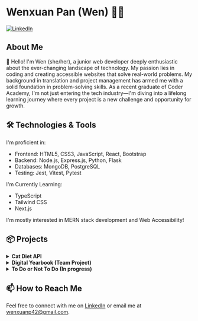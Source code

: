 # Wenxuan Pan (Wen) 👩‍💻

<p>
  <a
    href="https://www.linkedin.com/in/wenxuan-p/"
    target="_blank">
    <img
      alt="LinkedIn"
      src="https://img.shields.io/badge/linkedin-%230077B5.svg?&style=for-the-badge&logo=linkedin&logoColor=white"
    />
  </a>
</p>

## About Me

👋 Hello! I'm Wen (she/her), a junior web developer deeply enthusiastic about the ever-changing landscape of technology. My passion lies in coding and creating accessible websites that solve real-world problems. My background in translation and project management has armed me with a solid foundation in problem-solving skills. As a recent graduate of Coder Academy, I'm not just entering the tech industry—I'm diving into a lifelong learning journey where every project is a new challenge and opportunity for growth.

## 🛠️ Technologies & Tools

I'm proficient in:

- Frontend: HTML5, CSS3, JavaScript, React, Bootstrap
- Backend: Node.js, Express.js, Python, Flask
- Databases: MongoDB, PostgreSQL
- Testing: Jest, Vitest, Pytest

I'm Currently Learning:

- TypeScript
- Tailwind CSS
- Next.js

I'm mostly interested in MERN stack development and Web Accessibility!

## 📦 Projects

<!--
<details>
<summary><strong>Static Web Portfolio</strong></summary>
  
- **Tech Stack:** HTML, CSS
- Created effects and animations for a fully responsive design across tablets, laptops, and mobiles.
- Utilized semantic HTML for enhanced accessibility.
- [Repository](https://github.com/wenxuan-pan/wp-web-portfolio)
</details>

<details>
<summary><strong>Word Puzzle</strong></summary>

- **Tech Stack:** Python
- Developed an interactive experience similar to Wordle.
- Added unique features such as record exporting, rich printing, and user profile customization.
- Implemented comprehensive testing and error handling for software reliability.
- [Repository](https://github.com/wenxuan-pan/word-puzzle)
</details>
-->

<details>
<summary><strong>Cat Diet API</strong></summary>

- **Tech Stack:** Python (Flask), PostgreSQL
- Created a REST API to assist cat owners in managing their cats' diets and food preferences.
- Implemented JWT tokens for secure authentication and authorization.
- [Repository](https://github.com/wenxuan-pan/cat-diet-api)
</details>


<details>
<summary><strong>Digital Yearbook (Team Project)</strong></summary>

- **Tech Stack:** Utilizes React and React-Bootstrap with React Router for frontend, managing global state through React's Context API.
- Employs JWT tokens for secure authentication, with async API calls to fetch and manage school data.
- Features a scalable, modular frontend architecture for easy feature and route expansion.
- [Repository](https://github.com/wenxuan-pan/Full_Stack_App_T3A2-B-Frontend)
</details>

<details>
<summary><strong>To Do or Not To Do (In progress)</strong></summary>

- **Tech Stack:** MERN (MongoDB, Express.js, React, Node.js)
- Utilizes React to create a dynamic user interface that supports comprehensive task cards, random task prompts, and progress-tracking functionalities.
- Leverages MongoDB to store detailed task information for a nuanced task management experience.
- [Repository](https://github.com/wenxuan-pan/to-do-or-not-to-do)
</details>
  
## 📫 How to Reach Me

Feel free to connect with me on [LinkedIn](https://www.linkedin.com/in/wenxuan-p/) or email me at wenxuanp42@gmail.com.
